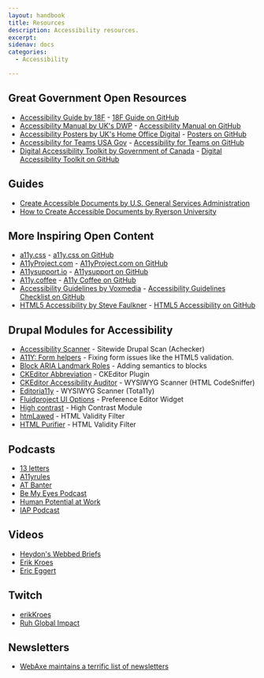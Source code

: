 ```yaml
---
layout: handbook
title: Resources
description: Accessibility resources.
excerpt: 
sidenav: docs
categories:
  - Accessibility

---
```


## Great Government Open Resources
* [Accessibility Guide by 18F](https://accessibility.18f.gov/) - [18F Guide on GitHub](https://github.com/18F/accessibility)
* [Accessibility Manual by UK's DWP](https://accessibility-manual.dwp.gov.uk/) - [Accessibility Manual on GitHub](https://github.com/dwp/accessibility-manual)
* [Accessibility Posters by UK's Home Office Digital](https://accessibility.blog.gov.uk/2016/09/02/dos-and-donts-on-designing-for-accessibility/) - [Posters on GitHub](https://github.com/UKHomeOffice/posters)
* [Accessibility for Teams USA Gov](https://accessibility.digital.gov/) - [Accessibility for Teams on GitHub](https://github.com/GSA/accessibility-for-teams)
* [Digital Accessibility Toolkit by Government of Canada](https://canada-ca.github.io/a11y/index.html) - [Digital Accessibility Toolkit on GitHub](https://github.com/canada-ca/a11y/)

## Guides
* [Create Accessible Documents by U.S. General Services Administration](https://www.section508.gov/create/documents)
* [How to Create Accessible Documents by Ryerson University](https://www.ryerson.ca/accessibility/guides-resources/accessible-documents/)

## More Inspiring Open Content
* [a11y.css](https://ffoodd.github.io/a11y.css/) - [a11y.css on GitHub](https://github.com/ffoodd/a11y.css)
* [A11yProject.com](https://www.a11yproject.com/) - [A11yProject.com on GitHub](https://github.com/a11yproject/a11yproject.com)
* [A11ysupport.io](https://a11ysupport.io/) - [A11ysupport on GitHub](https://github.com/accessibilitysupported/a11ysupport.io)
* [A11y.coffee](https://a11y.coffee/) - [A11y Coffee on GitHub](https://github.com/amberleyromo/a11y-coffee)
* [Accessibility Guidelines by Voxmedia](https://accessibility.voxmedia.com/) - [Accessibility Guidelines Checklist on GitHub](https://github.com/voxmedia/accessibility/)
* [HTML5 Accessibility by Steve Faulkner](HTML5accessibility.com) - [HTML5 Accessibility on GitHub](https://github.com/stevefaulkner/HTML5accessibility)

## Drupal Modules for Accessibility
* [Accessibility Scanner](https://www.drupal.org/project/accessibility_scanner) - Sitewide Drupal Scan (Achecker)
* [A11Y: Form helpers](https://www.drupal.org/project/a11y_form_helpers) - Fixing form issues like the HTML5 validation.
* [Block ARIA Landmark Roles](https://www.drupal.org/project/block_aria_landmark_roles) - Adding semantics to blocks
* [CKEditor Abbreviation](https://www.drupal.org/project/ckeditor_abbreviation) - CKEditor Plugin
* [CKEditor Accessibility Auditor](https://www.drupal.org/project/ckeditor_accessibility_auditor) - WYSIWYG Scanner (HTML CodeSniffer)
* [Editoria11y](https://www.drupal.org/project/editoria11y) - WYSIWYG Scanner (Tota11y)
* [Fluidproject UI Options](https://www.drupal.org/project/fluidui) - Preference Editor Widget
* [High contrast](https://www.drupal.org/project/high_contrast) - High Contrast Module
* [htmLawed](https://www.drupal.org/project/htmlawed) - HTML Validity Filter
* [HTML Purifier](https://www.drupal.org/project/htmlpurifier) - HTML Validity Filter

## Podcasts
- [13 letters](https://www.bemyeyes.com/podcasts-show/13-letters)
- [A11yrules](https://a11yrules.com/)
- [AT Banter](https://atbanter.com/)
- [Be My Eyes Podcast](https://www.bemyeyes.com/podcasts-show/the-be-my-eyes-podcast)
- [Human Potential at Work](https://www.ruhglobal.com/podcasthuman-potential-work/)
- [IAP Podcast](https://interactiveaccessibility.com/iap-podcasts)

## Videos
- [Heydon's Webbed Briefs](https://briefs.video/)
- [Erik Kroes](https://www.youtube.com/channel/UCwrpGO76k2HyUQspl-rG2eQ/videos)
- [Eric Eggert](https://www.youtube.com/c/EricEggert)

## Twitch
- [erikKroes](https://www.twitch.tv/erikKroes)
- [Ruh Global Impact](https://www.twitch.tv/ruh_global_impact)

## Newsletters
- [WebAxe maintains a terrific list of newsletters](http://www.webaxe.org/digital-accessibility-newsletters/)

